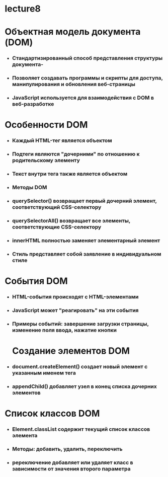 # lecture8
# Объектная модель документа (DOM)
- ### Стандартизированный способ представления структуры документа-
- ###  Позволяет создавать программы и скрипты для доступа, манипулирования и обновления веб-страницы
- ###  JavaScript используется для взаимодействия с DOM в веб-разработке
# Особенности DOM
- ### Каждый HTML-тег является объектом
- ### Подтеги являются "дочерними" по отношению к родительскому элементу
- ### Текст внутри тега также является объектом
- ### Методы DOM
- ### querySelector() возвращает первый дочерний элемент, соответствующий CSS-селектору
- ### querySelectorAll() возвращает все элементы, соответствующие CSS-селектору
- ### innerHTML полностью заменяет элементарный элемент
- ### Стиль представляет собой заявление в индивидуальном стиле
# События DOM
- ### HTML-события происходят с HTML-элементами
- ### JavaScript может "реагировать" на эти события
- ###  Примеры событий: завершение загрузки страницы, изменение поля ввода, нажатие кнопки
  # Создание элементов DOM
- ### document.createElement() создает новый элемент с указанным именем тега
- ### appendChild() добавляет узел в конец списка дочерних элементов
# Список классов DOM
- ### Element.classList содержит текущий список классов элемента
- ### Методы: добавить, удалить, переключить
- ### pереключение добавляет или удаляет класс в зависимости от значения второго параметра


